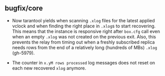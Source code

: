 ## bugfix/core

* Now tarantool yields when scanning `.xlog` files for the latest applied vclock
  and when finding the right place in `.xlog`s to start recovering. This means
  that the instance is responsive right after `box.cfg` call even when an empty
  `.xlog` was not created on the previous exit.
  Also, this prevents the relay from timing out when a freshly subscribed replica
  needs rows from the end of a relatively long (hundreds of MBs) `.xlog`
  (gh-5979).

* The counter in `x.yM rows processed` log messages does not reset on each new
  recovered `xlog` anymore.
